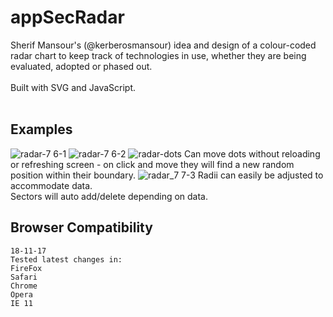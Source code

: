 # appSecRadar
Sherif Mansour's (@kerberosmansour) idea and design of a colour-coded radar chart to keep track of technologies in use, whether they are being evaluated, adopted or phased out.<br /><br />
Built with SVG and JavaScript.<br /><br />
## Examples
![radar-7 6-1](https://user-images.githubusercontent.com/29818223/32985377-60ff6faa-ccb1-11e7-89f6-9ccaac5140fe.png)
![radar-7 6-2](https://user-images.githubusercontent.com/29818223/32985378-6119e9a2-ccb1-11e7-93a0-81ebd1423b80.png)
![radar-dots](https://user-images.githubusercontent.com/29818223/33262168-48e36e00-d35d-11e7-9c76-db25f7be92ab.png)
Can move dots without reloading or refreshing screen - on click and move they will find a new random position within their boundary.
![radar_7 7-3](https://user-images.githubusercontent.com/29818223/33029376-5925e9c0-ce10-11e7-9e31-79d7e9f44903.png)
Radii can easily be adjusted to accommodate data.<br />
Sectors will auto add/delete depending on data.

## Browser Compatibility
    18-11-17
    Tested latest changes in: 
    FireFox 
    Safari 
    Chrome 
    Opera 
    IE 11


